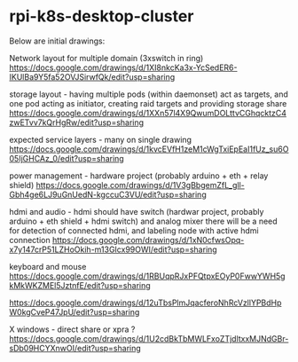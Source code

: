# rpi-k8s-desktop-cluster


Below are initial drawings:

Network layout for multiple domain (3xswitch in ring)
https://docs.google.com/drawings/d/1XI8nkcKa3x-YcSedER6-IKUlBa9Y5fa52OVJSirwfQk/edit?usp=sharing

storage layout - having multiple pods (within daemonset) act as targets, and one pod acting as initiator, creating raid targets and providing storage share
https://docs.google.com/drawings/d/1XXn57l4X9QwumDOLttvCGhqcktzC4zwETvv7kQrHgRw/edit?usp=sharing

expected service layers - many on single drawing
https://docs.google.com/drawings/d/1kvcEVfH1zeM1cWgTxiEpEaI1fUz_su6O05IjGHCAz_0/edit?usp=sharing

power management - hardware project (probably arduino + eth + relay shield)
https://docs.google.com/drawings/d/1V3gBbgemZfL_gll-Gbh4ge6LJ9uGnUedN-kgccuC3VU/edit?usp=sharing

hdmi and audio - hdmi should have switch (hardwar project, probably arduino + eth shield + hdmi switch) and analog mixer
there will be a need for detection of connected hdmi, and labeling node with active hdmi connection
https://docs.google.com/drawings/d/1xN0cfwsOpq-x7y147crP51LZHoOkih-m13GIcx99OWI/edit?usp=sharing

keyboard and mouse
https://docs.google.com/drawings/d/1RBUqpRJxPFQtpxEOyP0FwwYWH5gkMkWKZMEl5JztnfE/edit?usp=sharing

https://docs.google.com/drawings/d/12uTbsPlmJqacferoNhRcVzllYPBdHpW0kgCveP47JpU/edit?usp=sharing

X windows - direct share or xpra ?
https://docs.google.com/drawings/d/1U2cdBkTbMWLFxoZTjdltxxMJNdGBr-sDb09HCYXnwOI/edit?usp=sharing


